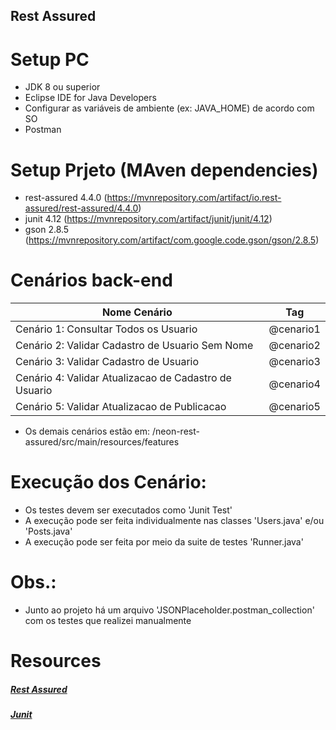 ## Rest Assured


# Setup PC
- JDK 8 ou superior
- Eclipse IDE for Java Developers
- Configurar as variáveis de ambiente (ex: JAVA_HOME) de acordo com SO
- Postman


# Setup Prjeto (MAven dependencies)
- rest-assured 4.4.0 (https://mvnrepository.com/artifact/io.rest-assured/rest-assured/4.4.0)
- junit 4.12 (https://mvnrepository.com/artifact/junit/junit/4.12)
- gson 2.8.5 (https://mvnrepository.com/artifact/com.google.code.gson/gson/2.8.5)

# Cenários back-end
Nome Cenário                                            |   Tag
--------------------------------------------------------| ---------
Cenário 1: Consultar Todos os Usuario                   | @cenario1
Cenário 2: Validar Cadastro de Usuario Sem Nome         | @cenario2
Cenário 3: Validar Cadastro de Usuario                  | @cenario3
Cenário 4: Validar Atualizacao de Cadastro de Usuario   | @cenario4
Cenário 5: Validar Atualizacao de Publicacao            | @cenario5

* Os demais cenários estão em: /neon-rest-assured/src/main/resources/features


# Execução dos Cenário:
- Os testes devem ser executados como 'Junit Test'
- A execução pode ser feita individualmente nas classes 'Users.java' e/ou 'Posts.java'
- A execução pode ser feita por meio da suite de testes 'Runner.java'

# Obs.:
- Junto ao projeto há um arquivo 'JSONPlaceholder.postman_collection' com os testes que realizei manualmente

# Resources
##### [Rest Assured](https://rest-assured.io)
##### [Junit](https://junit.org/)
